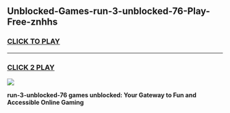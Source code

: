 
## Unblocked-Games-run-3-unblocked-76-Play-Free-znhhs
<h3>
<a href="https://premium76.site?title=run-3-unblocked-76&ref=23A">CLICK TO PLAY</a></h3>
<hr>

<h3>
<a href="https://premium76.site?title=run-3-unblocked-76&ref=23A">CLICK 2 PLAY</a>
  
</h3>

<a href="https://premium76.site?title=run-3-unblocked-76&ref=23A"><img src="https://clearcache.store/games.png"></a>


**run-3-unblocked-76 games unblocked: Your Gateway to Fun and Accessible Online Gaming**
